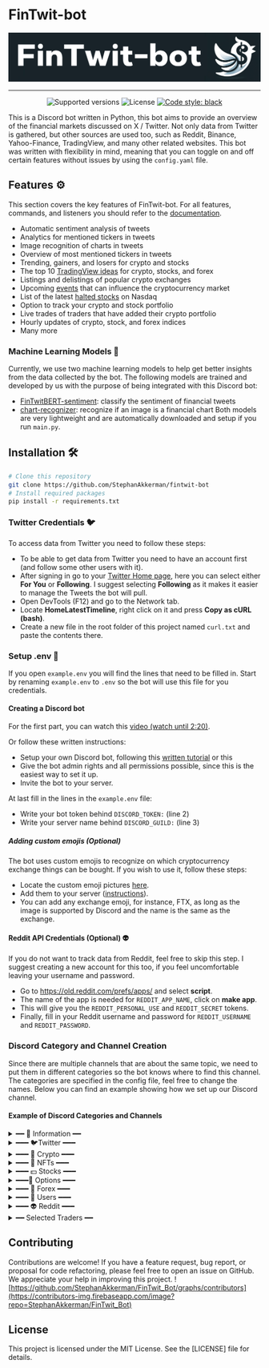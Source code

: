# FinTwit-bot

![FinTwit-bot Banner](img/logo/fintwit-banner.png)

---

<p align="center">
  <img src="https://img.shields.io/badge/python-3.8+-blue.svg" alt="Supported versions">
  <img src="https://img.shields.io/github/license/StephanAkkerman/Fintwit_Bot.svg?color=brightgreen" alt="License">
  <a href="https://github.com/psf/black"><img src="https://img.shields.io/badge/code%20style-black-000000.svg" alt="Code style: black"></a>
</p>

This is a Discord bot written in Python, this bot aims to provide an overview of the financial markets discussed on X / Twitter.
Not only data from Twitter is gathered, but other sources are used too, such as Reddit, Binance, Yahoo-Finance, TradingView, and many other related websites.
This bot was written with flexibility in mind, meaning that you can toggle on and off certain features without issues by using the `config.yaml` file. 

## Features ⚙️
This section covers the key features of FinTwit-bot. For all features, commands, and listeners you should refer to the [documentation](https://akkerman.ai/fintwit-bot/).
- Automatic sentiment analysis of tweets
- Analytics for mentioned tickers in tweets
- Image recognition of charts in tweets
- Overview of most mentioned tickers in tweets
- Trending, gainers, and losers for crypto and stocks
- The top 10 [TradingView ideas](https://www.tradingview.com/ideas/) for crypto, stocks, and forex
- Listings and delistings of popular crypto exchanges
- Upcoming [events](https://www.cryptocraft.com/calendar) that can influence the cryptocurrency market
- List of the latest [halted stocks](https://www.nasdaqtrader.com/trader.aspx?id=tradehalts) on Nasdaq
- Option to track your crypto and stock portfolio
- Live trades of traders that have added their crypto portfolio
- Hourly updates of crypto, stock, and forex indices
- Many more

### Machine Learning Models 🤖
Currently, we use two machine learning models to help get better insights from the data collected by the bot. The following models are trained and developed by us with the purpose of being integrated with this Discord bot:
- [FinTwitBERT-sentiment](https://huggingface.co/StephanAkkerman/FinTwitBERT-sentiment): classify the sentiment of financial tweets
- [chart-recognizer](https://huggingface.co/StephanAkkerman/chart-recognizer): recognize if an image is a financial chart
Both models are very lightweight and are automatically downloaded and setup if you run `main.py`.

## Installation 🛠
```bash
# Clone this repository
git clone https://github.com/StephanAkkerman/fintwit-bot
# Install required packages
pip install -r requirements.txt
```

### Twitter Credentials 🐦
To access data from Twitter you need to follow these steps:
- To be able to get data from Twitter you need to have an account first (and follow some other users with it).
- After signing in go to your [Twitter Home page](https://twitter.com/home), here you can select either **For You** or **Following**. I suggest selecting **Following** as it makes it easier to manage the Tweets the bot will pull.
- Open DevTools (F12) and go to the Network tab.
- Locate **HomeLatestTimeline**, right click on it and press **Copy as cURL (bash)**.
- Create a new file in the root folder of this project named `curl.txt` and paste the contents there.

### Setup .env 📝
If you open `example.env` you will find the lines that need to be filled in. Start by renaming `example.env` to `.env` so the bot will use this file for you credentials.

#### Creating a Discord bot
For the first part, you can watch this [video (watch until 2:20)](https://www.youtube.com/watch?v=Pbq7vPsHDtc).

Or follow these written instructions:
- Setup your own Discord bot, following this [written tutorial](https://realpython.com/how-to-make-a-discord-bot-python/) or this 
- Give the bot admin rights and all permissions possible, since this is the easiest way to set it up.
- Invite the bot to your server.

At last fill in the lines in the `example.env` file:
- Write your bot token behind `DISCORD_TOKEN:` (line 2)
- Write your server name behind `DISCORD_GUILD:` (line 3)

##### Adding custom emojis (Optional)
The bot uses custom emojis to recognize on which cryptocurrency exchange things can be bought. If you wish to use it, follow these steps:
- Locate the custom emoji pictures [here](https://github.com/StephanAkkerman/fintwit-bot/tree/main/img/emojis).
- Add them to your server ([instructions](https://support.discord.com/hc/en-us/articles/360036479811-Custom-Emojis)).
- You can add any exchange emoji, for instance, FTX, as long as the image is supported by Discord and the name is the same as the exchange.

#### Reddit API Credentials (Optional) 👽
If you do not want to track data from Reddit, feel free to skip this step.
I suggest creating a new account for this too, if you feel uncomfortable leaving your username and password.
- Go to https://old.reddit.com/prefs/apps/ and select **script**.
- The name of the app is needed for `REDDIT_APP_NAME`, click on **make app**.
- This will give you the `REDDIT_PERSONAL_USE` and `REDDIT_SECRET` tokens.
- Finally, fill in your Reddit username and password for `REDDIT_USERNAME` and `REDDIT_PASSWORD`.

### Discord Category and Channel Creation
Since there are multiple channels that are about the same topic, we need to put them in different categories so the bot knows where to find this channel. The categories are specified in the config file, feel free to change the names. Below you can find an example showing how we set up our Discord channel.

#### Example of Discord Categories and Channels
<details closed>
<summary>━━ 🔑 Information ━━</summary>

This is an optional category, where the github channel tracks the commits of this repo using the [GitHub webhook for Discord](https://gist.github.com/jagrosh/5b1761213e33fc5b54ec7f6379034a22).
* 🌐┃general
* 💻┃github
* ⌨┃commands

</details>
<details closed>
<summary>━━━ 🐦Twitter ━━━</summary>

* 📰┃news
* 📷┃images
* ❓┃other
* 💸┃highlights

</details>
<details closed>
<summary>━━━ 🎰 Crypto ━━━</summary>

* 📈┃charts
* 💬┃text
* 📊┃index
* 💡┃ideas
* 🔥┃trending
* 🚀┃gainers
* 💩┃losers
* 🏦┃funding
* 🆕┃listings
* 📰┃news
* 💸┃liquidations
* 🏆┃overview

</details>
<details closed>
<summary>━━━ 🐒 NFTs ━━━</summary>

* 🏆┃top
* 🔥┃trending
* 🌠┃upcoming
* 🎮┃p2e

</details>
<details closed>
<summary>━━━ 💵 Stocks ━━━</summary>

* 📈┃charts
* 💬┃text
* 📊┃index
* 💡┃ideas
* 🔥┃trending
* 🚀┃gainers
* 💩┃losers
* 📅┃earnings
* 🎤┃stocktwits
* 🏆┃overview

</details>
<details closed>
<summary>━━━🎯 Options ━━━</summary>

* 🏆┃overview
* 💣┃volume
* 💰┃spacs
* 📉┃shorts

</details>
<details closed>
<summary>━━━ 💱 Forex ━━━</summary>

* 📈┃charts
* 💬┃text
* 📊┃index
* 📣┃events
* 🏢┃yield

</details>
<details closed>
<summary>━━━ 👨 Users ━━━</summary>

* 💲┃trades

</details>
<details closed>
<summary>━━━ 👽 Reddit ━━━</summary>

* 🤑┃wallstreetbets

</details>
<details closed>
<summary>━━ Selected Traders ━━</summary>

These channels are also optional, but these are some of my favorite traders on Twitter.
* 🐺┃hsakatrades
* 🦁┃anbessa100
* 🔫┃cryptobullet1

</details>

## Contributing
Contributions are welcome! If you have a feature request, bug report, or proposal for code refactoring, please feel free to open an issue on GitHub. We appreciate your help in improving this project.
![https://github.com/StephanAkkerman/FinTwit_Bot/graphs/contributors](https://contributors-img.firebaseapp.com/image?repo=StephanAkkerman/FinTwit_Bot)

## License
This project is licensed under the MIT License. See the [LICENSE] file for details.
